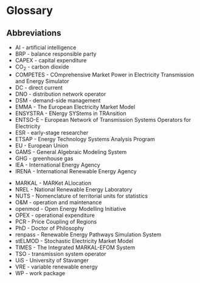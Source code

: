 <!-- 
- [Glossary](#Glossary)
  - [Abbreviations](#Abbreviations)
 -->

# Glossary

## Abbreviations

* AI - artificial intelligence
* BRP - balance responsible party
* CAPEX - capital expenditure
* CO<sub>2</sub> - carbon dioxide
* COMPETES - COmprehensive Market Power in Electricity Transmission and Energy Simulator
* DC - direct current
* DNO - distribution network operator
* DSM - demand-side management
* EMMA - The European Electricity Market Model
* ENSYSTRA - ENergy SYStems in TRAnsition
* ENTSO-E - European Network of Transmission Systems Operators for Electricity 
* ESR - early-stage researcher
* ETSAP - Energy Technology Systems Analysis Program
* EU - European Union
* GAMS - General Algebraic Modeling System
* GHG - greenhouse gas
* IEA - International Energy Agency
* IRENA - International Renewable Energy Agency
<!-- * IRiE - Integrated Regulating power market in Europe -->
<!-- * JRC-IDEES - Joint Research Centre Integrated Database of the European Energy System -->
* MARKAL - MARKet ALlocation
* NREL - National Renewable Energy Laboratory
* NUTS - Nomenclature of territorial units for statistics
* O&M - operation and maintenance
* openmod - Open Energy Modelling Initiative
* OPEX - operational expenditure 
* PCR - Price Coupling of Regions
* PhD - Doctor of Philosophy
* renpass - Renewable Energy Pathways Simulation System
* stELMOD - Stochastic Electricity Market Model
* TIMES - The Integrated MARKAL-EFOM System
* TSO - transmission system operator
* UiS - University of Stavanger
* VRE - variable renewable energy
* WP - work package
